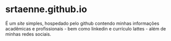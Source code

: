 # srtaenne.github.io
É um *site* simples, hospedado pelo github contendo minhas informações acadêmicas e profissionais - bem como linkedin e currículo lattes - além de minhas redes sociais.
